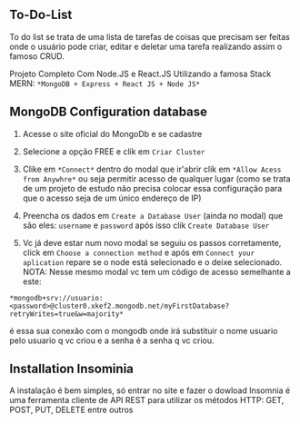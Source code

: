 ## To-Do-List
To do list se trata de uma lista de tarefas de coisas que precisam ser feitas onde o usuário pode criar, editar e deletar uma tarefa realizando assim o famoso CRUD.

Projeto Completo Com Node.JS e  React.JS  Utilizando a famosa Stack MERN: 
`*MongoDB + Express + React JS + Node JS*`

## MongoDB Configuration database

1. Acesse o site oficial do MongoDb e se cadastre


2. Selecione a opção FREE e clik em `Criar Cluster`

3. Clike em `*Connect*` dentro do modal que ir'abrir clik em `*Allow Acess from Anywhre*` ou seja permitir acesso de qualquer lugar (como se trata de um projeto de estudo não precisa colocar essa configuração para que o acesso seja de um único endereço de IP)

4. Preencha os dados em `Create a Database User` (ainda no modal) que são eles: `username` e `password` após isso clik `Create Database User`

5. Vc já deve estar num novo modal se seguiu os passos corretamente, click em `Choose a connection method` e após em `Connect your aplication` repare se o node está selecionado e o deixe selecionado. NOTA: Nesse mesmo modal vc tem um código de acesso semelhante a este:

`*mongodb+srv://usuario:<password>@cluster0.xkef2.mongodb.net/myFirstDatabase?retryWrites=true&w=majority*`

é essa sua conexão com o mongodb onde irá substituir o nome usuario pelo usuario q vc criou e a senha é a senha q vc criou.

## Installation Insominia
A instalação é bem simples, só entrar no site e fazer o dowload
Insomnia é uma ferramenta cliente de API REST para utilizar os métodos HTTP: GET, POST, PUT, DELETE entre outros

